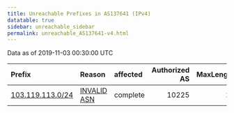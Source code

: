 ```yaml
---
title: Unreachable Prefixes in AS137641 (IPv4)
datatable: true
sidebar: unreachable_sidebar
permalink: unreachable_AS137641-v4.html
---
```


Data as of 2019-11-03 00:30:00 UTC


<div class="datatable-begin"></div>

| Prefix                                                     | Reason                                                                                                   | affected   |   Authorized AS |   MaxLength | Anchor                                       |   unreachable /24s |
|:-----------------------------------------------------------|:---------------------------------------------------------------------------------------------------------|:-----------|----------------:|------------:|:---------------------------------------------|-------------------:|
| [103.119.113.0/24](https://stat.ripe.net/103.119.113.0/24) | [INVALID ASN](https://rpki-validator.ripe.net/announcement-preview?asn=AS137641&prefix=103.119.113.0/24) | complete   |           10225 |          24 | [APNIC](unreachable_APNIC_RPKI_Root-v4.html) |                  1 |

<div class="datatable-end"></div>